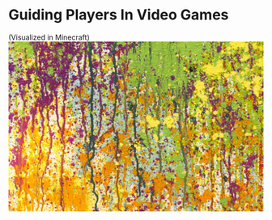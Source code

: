 # Guiding Players In Video Games
(Visualized in Minecraft)
![Paint Background](PaintBackground.png)
